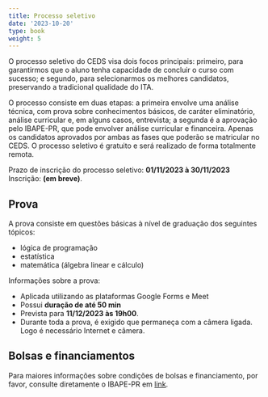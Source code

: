 ```yaml
---
title: Processo seletivo
date: '2023-10-20'
type: book
weight: 5
---
```


O processo seletivo do CEDS visa dois focos principais: primeiro, para garantirmos que o aluno tenha capacidade de concluir o curso com sucesso; e segundo, para selecionarmos os melhores candidatos, preservando a tradicional qualidade do ITA.


O processo consiste em duas etapas: a primeira envolve uma análise técnica, com prova sobre conhecimentos básicos, de caráter eliminatório, análise curricular e, em alguns casos, entrevista; a segunda é a aprovação pelo IBAPE-PR, que pode envolver análise curricular e financeira. Apenas os candidatos aprovados por ambas as fases que poderão se matricular no CEDS. O processo seletivo é gratuito e será realizado de forma totalmente remota.

Prazo de inscrição do processo seletivo: **01/11/2023 à 30/11/2023**
Inscrição: **(em breve)**.

## Prova

A prova consiste em questões básicas à nível de graduação dos seguintes tópicos:
- lógica de programação
- estatística
- matemática (álgebra linear e cálculo)

Informações sobre a prova:
- Aplicada utilizando as plataformas Google Forms e Meet
- Possui **duração de até 50 min**
- Prevista para **11/12/2023 às 19h00**.
- Durante toda a prova, é exigido que permaneça com a câmera ligada. Logo é necessário Internet e câmera.

## Bolsas e financiamentos

Para maiores informações sobre condições de bolsas e financiamento, por favor, consulte diretamente o IBAPE-PR em [link](https://www.ibapepr.org.br/).